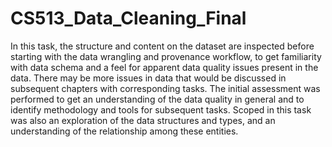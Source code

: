 # CS513_Data_Cleaning_Final

In this task, the structure and content on the dataset are inspected before starting with the data wrangling and provenance workflow, to get familiarity with data schema and a feel for apparent data quality issues present in the data. There may be more issues in data that would be discussed in subsequent chapters with corresponding tasks. 
The initial assessment was performed to get an understanding of the data quality in general and to identify methodology and tools for subsequent tasks. Scoped in this task was also an exploration of the data structures and types, and an understanding of the relationship among these entities.

